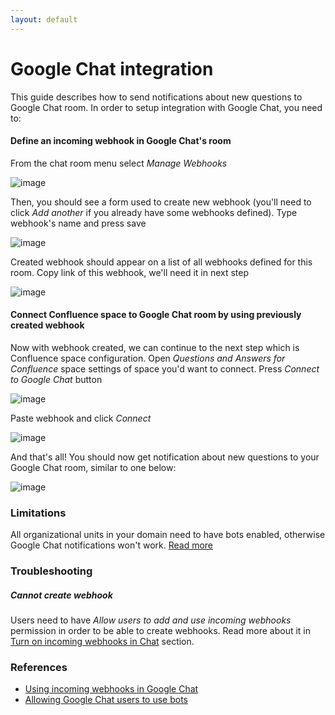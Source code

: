 ```yaml
---
layout: default
---
```


# Google Chat integration

This guide describes how to send notifications about new questions to Google Chat room.
In order to setup integration with Google Chat, you need to:

#### Define an incoming webhook in Google Chat's room

From the chat room menu select _Manage Webhooks_

![image](https://user-images.githubusercontent.com/731629/89202017-a35e9080-d5b2-11ea-985b-c3d66bd1ea78.png)

Then, you should see a form used to create new webhook (you'll need to click _Add another_ if you already have some webhooks defined). Type webhook's name and press save 

![image](https://user-images.githubusercontent.com/731629/89202322-0ea86280-d5b3-11ea-8197-397294cdd24f.png)


Created webhook should appear on a list of all webhooks defined for this room. Copy link of this webhook, we'll need it in next step

![image](https://user-images.githubusercontent.com/731629/89202430-37305c80-d5b3-11ea-90ef-249cd152817b.png)


#### Connect Confluence space to Google Chat room by using previously created webhook

Now with webhook created, we can continue to the next step which is Confluence space configuration. 
Open _Questions and Answers for Confluence_ space settings of space you'd want to connect. Press _Connect to Google Chat_ button

![image](https://user-images.githubusercontent.com/731629/89202918-fe44b780-d5b3-11ea-88fa-237e9c71f656.png)

Paste webhook and click _Connect_

![image](https://user-images.githubusercontent.com/731629/89203038-2cc29280-d5b4-11ea-88cd-94f300470817.png)

And that's all! You should now get notification about new questions to your Google Chat room, similar to one below:

![image](https://user-images.githubusercontent.com/731629/89203124-511e6f00-d5b4-11ea-85b7-96ef9a33ce22.png)

### Limitations 

All organizational units in your domain need to have bots enabled, otherwise Google Chat notifications won't work. 
[Read more](https://developers.google.com/hangouts/chat/how-tos/webhooks#limitations)

### Troubleshooting

##### Cannot create webhook
Users need to have _Allow users to add and use incoming webhooks_ permission in order to be able to create webhooks. 
Read more about it in [Turn on incoming webhooks in Chat](https://support.google.com/a/answer/7651360) section.


### References

* [Using incoming webhooks in Google Chat](https://developers.google.com/hangouts/chat/how-tos/webhooks)
* [Allowing Google Chat users to use bots](https://support.google.com/a/answer/7651360)

